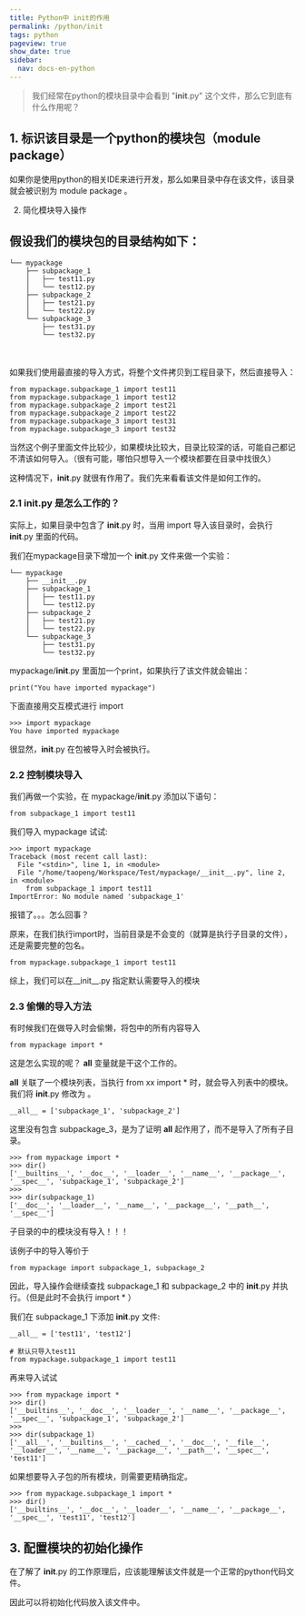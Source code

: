 ```yaml
---
title: Python中 init的作用
permalink: /python/init
tags: python
pageview: true
show_date: true
sidebar:
  nav: docs-en-python
---
```



> 我们经常在python的模块目录中会看到 "__init__.py"  这个文件，那么它到底有什么作用呢？



## 1. 标识该目录是一个python的模块包（module package）

如果你是使用python的相关IDE来进行开发，那么如果目录中存在该文件，该目录就会被识别为 module package 。

2. 简化模块导入操作
## 假设我们的模块包的目录结构如下：

```
└── mypackage
    ├── subpackage_1
    │   ├── test11.py
    │   └── test12.py
    ├── subpackage_2
    │   ├── test21.py
    │   └── test22.py
    └── subpackage_3
        ├── test31.py
        └── test32.py
```
 　　

如果我们使用最直接的导入方式，将整个文件拷贝到工程目录下，然后直接导入：

```
from mypackage.subpackage_1 import test11
from mypackage.subpackage_1 import test12
from mypackage.subpackage_2 import test21
from mypackage.subpackage_2 import test22
from mypackage.subpackage_3 import test31
from mypackage.subpackage_3 import test32
```

当然这个例子里面文件比较少，如果模块比较大，目录比较深的话，可能自己都记不清该如何导入。（很有可能，哪怕只想导入一个模块都要在目录中找很久）

这种情况下，__init__.py 就很有作用了。我们先来看看该文件是如何工作的。

### 2.1 __init__.py 是怎么工作的？
实际上，如果目录中包含了 __init__.py 时，当用 import 导入该目录时，会执行 __init__.py 里面的代码。

我们在mypackage目录下增加一个 __init__.py 文件来做一个实验：

```
└── mypackage
    ├── __init__.py
    ├── subpackage_1
    │   ├── test11.py
    │   └── test12.py
    ├── subpackage_2
    │   ├── test21.py
    │   └── test22.py
    └── subpackage_3
        ├── test31.py
        └── test32.py
```

mypackage/__init__.py 里面加一个print，如果执行了该文件就会输出：
```
print("You have imported mypackage")
```

下面直接用交互模式进行 import

```
>>> import mypackage
You have imported mypackage
```

很显然，__init__.py 在包被导入时会被执行。

### 2.2  控制模块导入

我们再做一个实验，在 mypackage/__init__.py 添加以下语句：
```
from subpackage_1 import test11
```

我们导入 mypackage 试试:

```
>>> import mypackage
Traceback (most recent call last):
  File "<stdin>", line 1, in <module>
  File "/home/taopeng/Workspace/Test/mypackage/__init__.py", line 2, in <module>
    from subpackage_1 import test11
ImportError: No module named 'subpackage_1'
```

报错了。。。怎么回事？

原来，在我们执行import时，当前目录是不会变的（就算是执行子目录的文件），还是需要完整的包名。
```
from mypackage.subpackage_1 import test11
```

综上，我们可以在__init__.py 指定默认需要导入的模块　　

### 2.3  偷懒的导入方法

有时候我们在做导入时会偷懒，将包中的所有内容导入
```
from mypackage import *
```

这是怎么实现的呢？ __all__ 变量就是干这个工作的。

__all__ 关联了一个模块列表，当执行 from xx import * 时，就会导入列表中的模块。我们将 __init__.py 修改为 。

```
__all__ = ['subpackage_1', 'subpackage_2']
```

这里没有包含 subpackage_3，是为了证明 __all__ 起作用了，而不是导入了所有子目录。

```
>>> from mypackage import *
>>> dir()
['__builtins__', '__doc__', '__loader__', '__name__', '__package__', '__spec__', 'subpackage_1', 'subpackage_2']
>>>
>>> dir(subpackage_1)
['__doc__', '__loader__', '__name__', '__package__', '__path__', '__spec__']
```

子目录的中的模块没有导入！！！

该例子中的导入等价于
```
from mypackage import subpackage_1, subpackage_2
```

因此，导入操作会继续查找 subpackage_1 和 subpackage_2 中的 __init__.py 并执行。（但是此时不会执行 import * ）

我们在 subpackage_1 下添加 __init__.py 文件:
```
__all__ = ['test11', 'test12']

# 默认只导入test11
from mypackage.subpackage_1 import test11
```

再来导入试试

```
>>> from mypackage import *
>>> dir()
['__builtins__', '__doc__', '__loader__', '__name__', '__package__', '__spec__', 'subpackage_1', 'subpackage_2']
>>>
>>> dir(subpackage_1)
['__all__', '__builtins__', '__cached__', '__doc__', '__file__', '__loader__', '__name__', '__package__', '__path__', '__spec__', 'test11']
```

如果想要导入子包的所有模块，则需要更精确指定。
```
>>> from mypackage.subpackage_1 import *
>>> dir()
['__builtins__', '__doc__', '__loader__', '__name__', '__package__', '__spec__', 'test11', 'test12']
```
## 3. 配置模块的初始化操作

在了解了 __init__.py 的工作原理后，应该能理解该文件就是一个正常的python代码文件。

因此可以将初始化代码放入该文件中。
